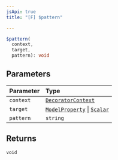 ```yaml
---
jsApi: true
title: "[F] $pattern"

---
```

```ts
$pattern(
  context,
  target,
  pattern): void
```

## Parameters

| Parameter | Type |
| :------ | :------ |
| `context` | [`DecoratorContext`](Interface.DecoratorContext.md) |
| `target` | [`ModelProperty`](Interface.ModelProperty.md) \| [`Scalar`](Interface.Scalar.md) |
| `pattern` | `string` |

## Returns

`void`
